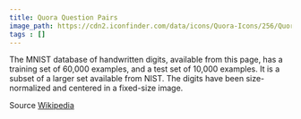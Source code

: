 ```yaml
---
title: Quora Question Pairs
image_path: https://cdn2.iconfinder.com/data/icons/Quora-Icons/256/Quora-2.png
tags : []
---
```

The MNIST database of handwritten digits, available from this page, has a training set of 60,000 examples, and a test set of 10,000 examples. It is a subset of a larger set available from NIST. The digits have been size-normalized and centered in a fixed-size image.


Source [Wikipedia](https://en.wikipedia.org/wiki/Afghan_biscuit)